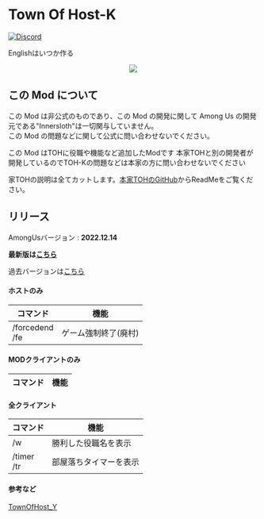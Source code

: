 # Town Of Host-K

[![Discord](./Images/TownOfHost-Discord.png)](https://discord.gg/5DPqH8seFq)

Englishはいつか作る<br>

<p align="center"><a href="https://github.com/KYMario/TownOfHost-K/releases/"><img src="https://badgen.net/github/release/KYMario/TownOfHost-K"></a></p>

## この Mod について

この Mod は非公式のものであり、この Mod の開発に関して Among Us の開発元である"Innersloth"は一切関与していません。<br>
この Mod の問題などに関して公式に問い合わせないでください。<br>

この Mod はTOHに役職や機能など追加したModです
本家TOHと別の開発者が開発しているのでTOH-Kの問題などは本家の方に問い合わせないでください

家TOHの説明は全てカットします。[本家TOHのGitHub](https://github.com/tukasa0001/TownOfHost)からReadMeをご覧ください。

## リリース

AmongUsバージョン : **2022.12.14**

**最新版は[こちら](https://github.com/KYMario/TownOfHost-K/releases/latest)**

過去バージョンは[こちら](https://github.com/KYMario/TownOfHost-K/releases)

#### ホストのみ
| コマンド                                 | 機能                                          |
| ---------------------------------------- | --------------------------------------------- |
| /forcedend<br>/fe                        | ゲーム強制終了(廃村)                          |

#### MODクライアントのみ
| コマンド       | 機能                                |
| -------------- | ----------------------------------- |


#### 全クライアント
| コマンド                      | 機能                       |
| ----------------------------- | -------------------------- |
| /w<br>                        | 勝利した役職名を表示        |
| /timer<br>/tr                 | 部屋落ちタイマーを表示      |

#### 参考など
[TownOfHost_Y](https://github.com/Yumenopai/TownOfHost_Y)


